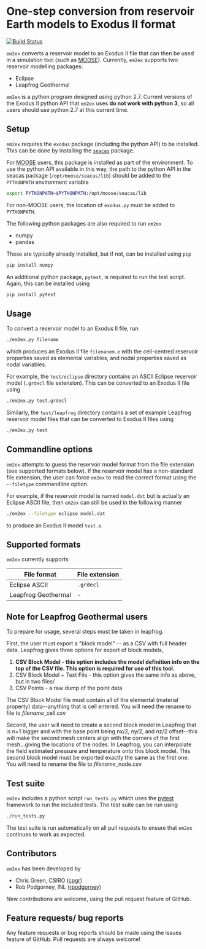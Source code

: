# One-step conversion from reservoir Earth models to Exodus II format

[![Build Status](https://travis-ci.com/cpgr/em2ex.svg?branch=master)](https://travis-ci.com/cpgr/em2ex)

`em2ex` converts a reservoir model to an Exodus II file that can then be used in
a simulation tool (such as [MOOSE](http://www.mooseframework.org)). Currently, `em2ex`
supports two reservoir modelling packages:

- Eclipse
- Leapfrog Geothermal

`em2ex` is a python program designed using python 2.7. Current versions of the Exodus II python API that `em2ex` uses **do not work with python 3**, so all users should use python 2.7 at this current time.

## Setup

`em2ex` requires the `exodus` package (including the python API) to be installed. This can be done by installing the [`seacas`](https://github.com/gsjaardema/seacas) package.

For [MOOSE](http://www.mooseframework.org) users, this package is installed as part of
the environment. To use the python API available in this way, the path to the python API in the seacas package (`/opt/moose/seacas/lib`) should be added to the `PYTHONPATH` environment variable
```bash
export PYTHONPATH=$PYTHONPATH:/opt/moose/seacas/lib
```

For non-MOOSE users, the location of `exodus.py` must be added to `PYTHONPATH`.

The following python packages are also required to run `em2ex`

- numpy
- pandas

These are typically already installed, but if not, can be installed using `pip`
```bash
pip install numpy
```

An additional python package, `pytest`, is required to run the test script. Again, this can be installed using
```bash
pip install pytest
```

## Usage

To convert a reservoir model to an Exodus II file, run

```bash
./em2ex.py filename
```

which produces an Exodus II file `filenanem.e` with the cell-centred reservoir properties saved
as elemental variables, and nodal properties saved as nodal variables.

For example, the `test/eclipse` directory contains an ASCII Eclipse reservoir model (`.grdecl` file extension). This can be converted to an Exodus II file using
```bash
./em2ex.py test.grdecl
```

Similarly, the `test/leapfrog` directory contains a set of example Leapfrog reservoir model files that can be converted to Exodus II files using
```bash
./em2ex.py test
```

## Commandline options

`em2ex` attempts to guess the reservoir model format from the file extension (see supported formats below). If the reservoir model has a non-standard file extension, the user can force
`em2ex` to read the correct format using the `--filetype` commandline option.

For example, if the reservoir model is named `model.dat` but is actually an Eclipse ASCII
file, then `em2ex` can still be used in the following manner
```bash
./em2ex --filetype eclipse model.dat
```

to produce an Exodus II model `test.e`.

## Supported formats

`em2ex` currently supports:

| File format | File extension |
| ----------- | -------------- |
| Eclipse ASCII | `.grdecl`      |
| Leapfrog Geothermal | - |

## Note for Leapfrog Geothermal users

To prepare for usage, several steps must be taken in leapfrog.

First, the user must export a "block model" -- as a CSV with full header data.  Leapfrog gives three options for export of block models,

  1. **CSV Block Model - this option includes the model definition info on the top of the CSV file.  This option is required for use of this tool.**
  2. CSV Block Model + Text File - this option gives the same info as above, but in two files/
  3. CSV Points - a raw dump of the point data

The CSV Block Model file must contain all of the elemental (material property) data--anything that is cell entered.  You will need the rename to file to *filename*_cell.csv

Second, the user will need to create a second block model in Leapfrog that is n+1 bigger and with the base point being nx/2, ny/2, and nz/2 offset--this will make the second mesh centers align with the corners of the first mesh...giving the locations of the nodes.  In Leapfrog, you can interpolate the field estimated pressure and temperature onto this block model.  This second block model must be exported exactly the same as the first one.  You will need to rename the file to *filename*_node.csv

## Test suite

`em2ex` includes a python script `run_tests.py` which uses the [pytest](https://pytest.org) framework to run the included tests. The test suite can be run using
```bash
./run_tests.py
```

The test suite is run automatically on all pull requests to ensure that `em2ex` continues to work as expected.

## Contributors

`em2ex` has been developed by
- Chris Green, CSIRO ([cpgr](https://github.com/cpgr))
- Rob Podgorney, INL ([rpodgorney](https://github.com/rpodgorney))

New contributions are welcome, using the pull request feature of GitHub.

## Feature requests/ bug reports

Any feature requests or bug reports should be made using the issues feature of GitHub. Pull requests are always welcome!
